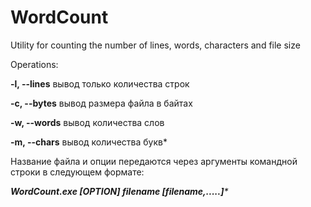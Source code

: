 # WordCount
Utility for counting the number of lines, words, characters and file size


Operations:

**-l, --lines**    вывод только количества строк

**-c, --bytes**    вывод размера файла в байтах

**-w, --words**    вывод количества слов

**-m, --chars**     вывод количества букв*

Название файла и опции передаются через аргументы командной строки в следующем формате:

_**WordCount.exe [OPTION] filename [filename,.....]***_
